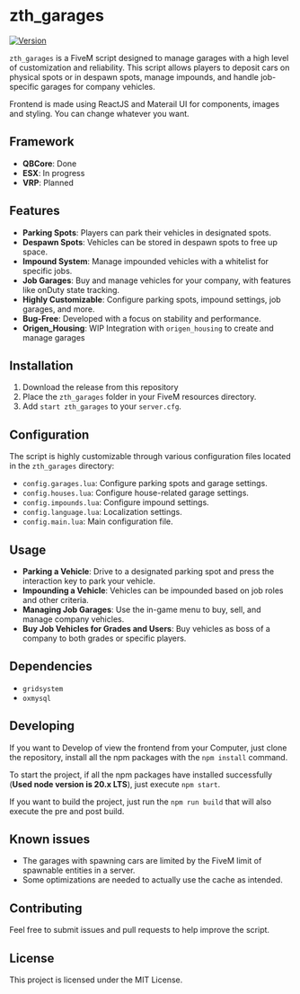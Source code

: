 # zth_garages

<a href="https://github.com/zThundy/zth_garages/releases/latest">![Version](https://img.shields.io/badge/latest%20version-0.1.1-green.svg "Current Version of Script")</a>

`zth_garages` is a FiveM script designed to manage garages with a high level of customization and reliability. This script allows players to deposit cars on physical spots or in despawn spots, manage impounds, and handle job-specific garages for company vehicles.

Frontend is made using ReactJS and Materail UI for components, images and styling.
You can change whatever you want.

## Framework

- **QBCore**: Done
- **ESX**: In progress
- **VRP**: Planned

## Features

- **Parking Spots**: Players can park their vehicles in designated spots.
- **Despawn Spots**: Vehicles can be stored in despawn spots to free up space.
- **Impound System**: Manage impounded vehicles with a whitelist for specific jobs.
- **Job Garages**: Buy and manage vehicles for your company, with features like onDuty state tracking.
- **Highly Customizable**: Configure parking spots, impound settings, job garages, and more.
- **Bug-Free**: Developed with a focus on stability and performance.
- **Origen_Housing**: WIP Integration with `origen_housing` to create and manage garages

## Installation

1. Download the release from this repository
2. Place the `zth_garages` folder in your FiveM resources directory.
3. Add `start zth_garages` to your `server.cfg`.

## Configuration

The script is highly customizable through various configuration files located in the `zth_garages` directory:

- `config.garages.lua`: Configure parking spots and garage settings.
- `config.houses.lua`: Configure house-related garage settings.
- `config.impounds.lua`: Configure impound settings.
- `config.language.lua`: Localization settings.
- `config.main.lua`: Main configuration file.

## Usage

- **Parking a Vehicle**: Drive to a designated parking spot and press the interaction key to park your vehicle.
- **Impounding a Vehicle**: Vehicles can be impounded based on job roles and other criteria.
- **Managing Job Garages**: Use the in-game menu to buy, sell, and manage company vehicles.
- **Buy Job Vehicles for Grades and Users**: Buy vehicles as boss of a company to both grades or specific players.

## Dependencies

- `gridsystem`
- `oxmysql`

## Developing

If you want to Develop of view the frontend from your Computer, just clone the repository, install all the npm packages with the `npm install` command.

To start the project, if all the npm packages have installed successfully (**Used node version is 20.x LTS**), just execute `npm start`.

If you want to build the project, just run the `npm run build` that will also execute the pre and post build.

## Known issues

- The garages with spawning cars are limited by the FiveM limit of spawnable entities in a server.
- Some optimizations are needed to actually use the cache as intended.

## Contributing

Feel free to submit issues and pull requests to help improve the script.

## License

This project is licensed under the MIT License.